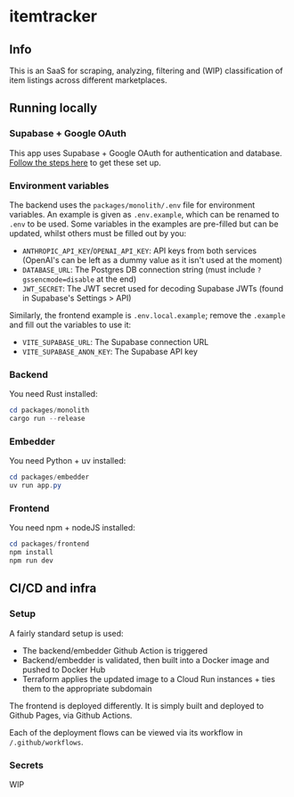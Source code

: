 # itemtracker
## Info
This is an SaaS for scraping, analyzing, filtering and (WIP) classification of item listings across different marketplaces.

## Running locally
### Supabase + Google OAuth
This app uses Supabase + Google OAuth for authentication and database. [Follow the steps here](https://supabase.com/docs/guides/auth/social-login/auth-google?queryGroups=framework&framework=nextjs)
to get these set up.

### Environment variables
The backend uses the `packages/monolith/.env` file for environment variables. 
An example is given as `.env.example`, which can be renamed to `.env` to be used.
Some variables in the examples are pre-filled but can be updated, whilst others must be filled out by you:
- `ANTHROPIC_API_KEY`/`OPENAI_API_KEY`: API keys from both services (OpenAI's can be left as a dummy value as it isn't used at the moment)
- `DATABASE_URL`: The Postgres DB connection string (must include `?gssencmode=disable` at the end)
- `JWT_SECRET`: The JWT secret used for decoding Supabase JWTs (found in Supabase's Settings > API)

Similarly, the frontend example is `.env.local.example`; remove the `.example` and fill out the variables to use it:
- `VITE_SUPABASE_URL`: The Supabase connection URL
- `VITE_SUPABASE_ANON_KEY`: The Supabase API key

### Backend
You need Rust installed:
```Powershell
cd packages/monolith
cargo run --release
```

### Embedder
You need Python + uv installed:
```Powershell
cd packages/embedder
uv run app.py
```

### Frontend
You need npm + nodeJS installed:
```Powershell
cd packages/frontend
npm install
npm run dev
```

## CI/CD and infra
### Setup
A fairly standard setup is used:
- The backend/embedder Github Action is triggered
- Backend/embedder is validated, then built into a Docker image and pushed to Docker Hub
- Terraform applies the updated image to a Cloud Run instances + ties them to the appropriate subdomain

The frontend is deployed differently. It is simply built and deployed to Github Pages, via Github Actions.

Each of the deployment flows can be viewed via its workflow in `/.github/workflows`.

### Secrets
WIP


